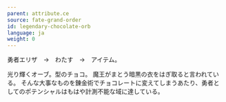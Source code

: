 ```yaml
---
parent: attribute.ce
source: fate-grand-order
id: legendary-chocolate-orb
language: ja
weight: 0
---
```


勇者エリザ　→　わたす　→　アイテム。

光り輝くオーブ。型のチョコ。
魔王がまとう暗黒の衣をはぎ取ると言われている。
そんな大事なものを錬金術でチョコレートに変えてしまうあたり、勇者としてのポテンシャルはもはや計測不能な域に達している。
